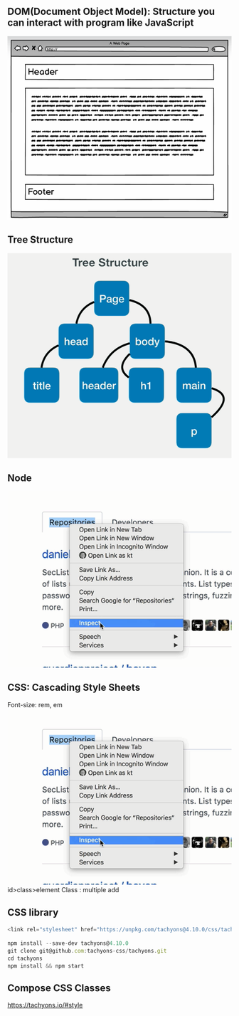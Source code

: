 ## DOM(Document Object Model): Structure you can interact with program like JavaScript
![05_1.png](05_1.png)

## Tree Structure
![05_2.png](05_2.png)

## Node
![05_3.png](05_3.png)

## CSS: Cascading Style Sheets
Font-size: rem, em
![05_3.png](05_3.png)
id>class>element
Class : multiple add

## CSS library
```js
<link rel="stylesheet" href="https://unpkg.com/tachyons@4.10.0/css/tachyons.min.css"/>
```
```js
npm install --save-dev tachyons@4.10.0
git clone git@github.com:tachyons-css/tachyons.git
cd tachyons
npm install && npm start
```
## Compose CSS Classes
https://tachyons.io/#style
